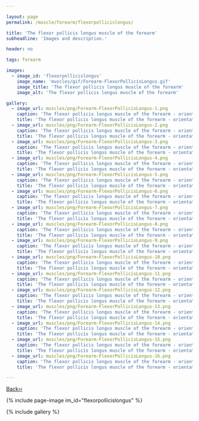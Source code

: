 ```yaml
---

layout: page
permalink: /muscle/forearm/flexorpollicislongus/

title: 'The flexor pollicis longus muscle of the forearm'
subheadline: 'Images and description.'

header: no

tags: forearm

images:
  - image_id: 'flexorpollicislongus'
    image_name: 'muscles/gif/Forearm-FlexorPollicisLongus.gif'
    image_title: 'The flexor pollicis longus muscle of the forearm'
    image_alt: 'The flexor pollicis longus muscle of the forearm' 

gallery:
  - image_url: muscles/png/Forearm-FlexorPollicisLongus-1.png
    caption: 'The flexor pollicis longus muscle of the forearm - orientation 1'
    title: 'The flexor pollicis longus muscle of the forearm - orientation 1'
  - image_url: muscles/png/Forearm-FlexorPollicisLongus-2.png
    caption: 'The flexor pollicis longus muscle of the forearm - orientation 2'
    title: 'The flexor pollicis longus muscle of the forearm - orientation 2'
  - image_url: muscles/png/Forearm-FlexorPollicisLongus-3.png
    caption: 'The flexor pollicis longus muscle of the forearm - orientation 3'
    title: 'The flexor pollicis longus muscle of the forearm - orientation 3'
  - image_url: muscles/png/Forearm-FlexorPollicisLongus-4.png
    caption: 'The flexor pollicis longus muscle of the forearm - orientation 4'
    title: 'The flexor pollicis longus muscle of the forearm - orientation 4'
  - image_url: muscles/png/Forearm-FlexorPollicisLongus-5.png
    caption: 'The flexor pollicis longus muscle of the forearm - orientation 5'
    title: 'The flexor pollicis longus muscle of the forearm - orientation 5'
  - image_url: muscles/png/Forearm-FlexorPollicisLongus-6.png
    caption: 'The flexor pollicis longus muscle of the forearm - orientation 6'
    title: 'The flexor pollicis longus muscle of the forearm - orientation 6'
  - image_url: muscles/png/Forearm-FlexorPollicisLongus-7.png
    caption: 'The flexor pollicis longus muscle of the forearm - orientation 7'
    title: 'The flexor pollicis longus muscle of the forearm - orientation 7'
  - image_url: muscles/png/Forearm-FlexorPollicisLongus-8.png
    caption: 'The flexor pollicis longus muscle of the forearm - orientation 8'
    title: 'The flexor pollicis longus muscle of the forearm - orientation 8'
  - image_url: muscles/png/Forearm-FlexorPollicisLongus-9.png
    caption: 'The flexor pollicis longus muscle of the forearm - orientation 9'
    title: 'The flexor pollicis longus muscle of the forearm - orientation 9'
  - image_url: muscles/png/Forearm-FlexorPollicisLongus-10.png
    caption: 'The flexor pollicis longus muscle of the forearm - orientation 10'
    title: 'The flexor pollicis longus muscle of the forearm - orientation 10'
  - image_url: muscles/png/Forearm-FlexorPollicisLongus-11.png
    caption: 'The flexor pollicis longus muscle of the forearm - orientation 11'
    title: 'The flexor pollicis longus muscle of the forearm - orientation 11'
  - image_url: muscles/png/Forearm-FlexorPollicisLongus-12.png
    caption: 'The flexor pollicis longus muscle of the forearm - orientation 12'
    title: 'The flexor pollicis longus muscle of the forearm - orientation 12'
  - image_url: muscles/png/Forearm-FlexorPollicisLongus-13.png
    caption: 'The flexor pollicis longus muscle of the forearm - orientation 13'
    title: 'The flexor pollicis longus muscle of the forearm - orientation 13'
  - image_url: muscles/png/Forearm-FlexorPollicisLongus-14.png
    caption: 'The flexor pollicis longus muscle of the forearm - orientation 14'
    title: 'The flexor pollicis longus muscle of the forearm - orientation 14'
  - image_url: muscles/png/Forearm-FlexorPollicisLongus-15.png
    caption: 'The flexor pollicis longus muscle of the forearm - orientation 15'
    title: 'The flexor pollicis longus muscle of the forearm - orientation 15'
  - image_url: muscles/png/Forearm-FlexorPollicisLongus-16.png
    caption: 'The flexor pollicis longus muscle of the forearm - orientation 16'
    title: 'The flexor pollicis longus muscle of the forearm - orientation 16'

---
```


[Back››](/muscle/forearm/)

{% include page-image im_id="flexorpollicislongus" %}

{% include gallery %}
